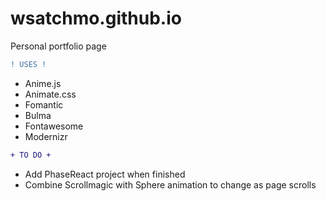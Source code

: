 # wsatchmo.github.io

Personal portfolio page

```diff
! USES !
```
- Anime.js
- Animate.css
- Fomantic
- Bulma
- Fontawesome
- Modernizr

```diff
+ TO DO +
```
- Add PhaseReact project when finished
- Combine Scrollmagic with Sphere animation to change as page scrolls